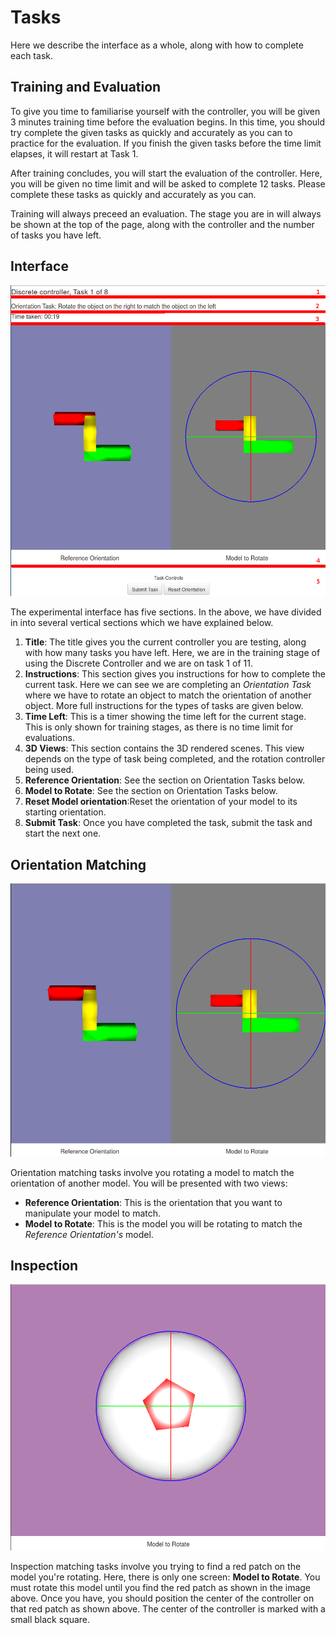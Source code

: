# Tasks

Here we describe the interface as a whole, along with how to complete each task.

## Training and Evaluation

To give you time to familiarise yourself with the controller, you will be given 3 minutes training time before the evaluation begins. In this time, you should try complete the given tasks as quickly and accurately as you can to practice for the evaluation. If you finish the given tasks before the time limit elapses, it will restart at Task 1.

After training concludes, you will start the evaluation of the controller. Here, you will be given no time limit and will be asked to complete 12 tasks. Please complete these tasks as quickly and accurately as you can. 

Training will always preceed an evaluation. The stage you are in will always be shown at the top of the page, along with the controller and the number of tasks you have left.

## Interface

![Experiment Interface](images/interface.png)

The experimental interface has five sections. In the above, we have divided in into several vertical sections which we have explained below.

1. __Title__: The title gives you the current controller you are testing, along with how many tasks you have left. Here, we are in the training stage of using the Discrete Controller and we are on task 1 of 11.
2. __Instructions__: This section gives you instructions for how to complete the current task. Here we can see we are completing an _Orientation Task_ where we have to rotate an object to match the orientation of another object. More full instructions for the types of tasks are given below.
3. __Time Left__: This is a timer showing the time left for the current stage. This is only shown for training stages, as there is no time limit for evaluations. 
4. __3D Views__: This section contains the 3D rendered scenes. This view depends on the type of task being completed, and the rotation controller being used.
5. __Reference Orientation__: See the section on Orientation Tasks below.
6. __Model to Rotate__: See the section on Orientation Tasks below.
7. __Reset Model orientation__:Reset the orientation of your model to its starting orientation. 
8. __Submit Task__:  Once you have completed the task, submit the task and start the next one.

## Orientation Matching

![Orientation Tasks](images/orientation_task.png)

Orientation matching tasks involve you rotating a model to match the orientation of another model. You will be presented with two views:

- __Reference Orientation__: This is the orientation that you want to manipulate your model to match.
- __Model to Rotate__: This is the model you will be rotating to match the _Reference Orientation's_ model.

## Inspection

![Inspection Tasks](images/inspection_task.png)

Inspection matching tasks involve you trying to find a red patch on the model you're rotating. Here, there is only one screen: __Model to Rotate__. You must rotate this model until you find the red patch as shown in the image above. Once you have, you should position the center of the controller on that red patch as shown above. The center of the controller is marked with a small black square. 
